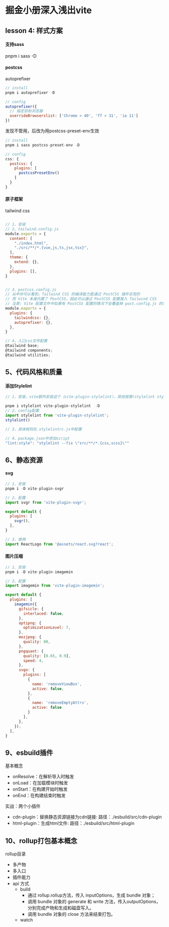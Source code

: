 # 掘金小册深入浅出vite

## lesson 4: 样式方案

#### 支持sass
pnpm i sass -D

#### postcss

autoprefixer
```js
// install
pnpm i autoprefixer -D

// config
autoprefixer({
  // 指定目标浏览器
  overrideBrowserslist: ['Chrome > 40', 'ff > 31', 'ie 11']
})
```

发现不管用，后改为用postcss-preset-env生效

```js
// install
pnpm i sass postcss-preset-env -D

// config
css: {
  postcss: {
    plugins: [
      postcssPresetEnv()
    ]
  }
}
```

#### 原子框架
tailwind css

```js

// 1、安装
// 2、tailwind.config.js
module.exports = {
  content: [
    "./index.html",
    "./src/**/*.{vue,js,ts,jsx,tsx}",
  ],
  theme: {
    extend: {},
  },
  plugins: [],
}


// 3、postcss.config.js
// 从中你可以看到，Tailwind CSS 的编译能力是通过 PostCSS 插件实现的
// 而 Vite 本身内置了 PostCSS，因此可以通过 PostCSS 配置接入 Tailwind CSS 
// 注意: Vite 配置文件中如果有 PostCSS 配置的情况下会覆盖掉 post.config.js 的内容!
module.exports = {
  plugins: {
    tailwindcss: {},
    autoprefixer: {},
  },
}

// 4、入口css文件配置
@tailwind base;
@tailwind components;
@tailwind utilities;
```

## 5、代码风格和质量

#### 添加Stylelint

```js
// 1、安装，vite额外安装这个（vite-plugin-stylelint），其他按需(stylelint stylelint-prettier stylelint-config-prettier stylelint-config-recess-order stylelint-config-standard )stylelint-config-standard-scss

pnpm i stylelint vite-plugin-stylelint  -D
// 2、config配置
import stylelint from 'vite-plugin-stylelint';
stylelint()

// 3、具体规则在.stylelintrc.js中配置

// 4、package.json中添加script
"lint:style": "stylelint --fix \"src/**/*.{css,scss}\""

```

## 6、静态资源

#### svg

```js
// 1、安装
pnpm i -D vite-plugin-svgr

// 2、配置        
import svgr from 'vite-plugin-svgr';

export default {
  plugins: [
    svgr(),
  ],  
}

// 3、使用
import ReactLogo from '@assets/react.svg?react';
```

#### 图片压缩

```js  
// 1、安装
pnpm i -D vite-plugin-imagemin

// 2、配置
import imagemin from 'vite-plugin-imagemin';

export default {
  plugins: [
    imagemin({
      gifsicle: {
        interlaced: false,
      },
      optipng: {
        optimizationLevel: 7,
      },
      mozjpeg: {
        quality: 80,
      },
      pngquant: {
        quality: [0.65, 0.9],
        speed: 4,
      },
      svgo: {
        plugins: [
          {
            name: 'removeViewBox',
            active: false,
          },
          {
            name: 'removeEmptyAttrs',
            active: false
          }
        ],
      },
    }),
  ],
}
```

## 9、esbuild插件

基本概念
- onResolve：在解析导入时触发
- onLoad：在加载模块时触发
- onStart：在构建开始时触发
- onEnd：在构建结束时触发

实战：两个小插件
- cdn-plugin：替换静态资源链接为cdn链接: 路径：./esbuild/src/cdn-plugin
- html-plugin：生成html文件: 路径：./esbuild/src/html-plugin

## 10、rollup打包基本概念
rollup目录
- 多产物
- 多入口
- 插件能力
- api 方式
  - build
    - 通过 rollup.rollup方法，传入 inputOptions，生成 bundle 对象；
    - 调用 bundle 对象的 generate 和 write 方法，传入outputOptions，分别完成产物和生成和磁盘写入。
    - 调用 bundle 对象的 close 方法来结束打包。
  - watch
